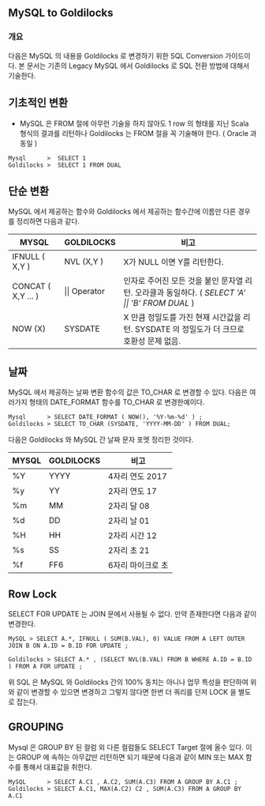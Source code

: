 ## MySQL to Goldilocks 

### 개요 

다음은 MySQL 의 내용을 Goldilocks 로 변경하기 위한 SQL Conversion 가이드이다.  본 문서는 기존의 Legacy MySQL 에서 Goldilocks 로 SQL 전환 방법에 대해서 기술한다. 

## 기초적인 변환 
* MySQL 은 FROM 절에 아무런 기술을 하지 않아도 1 row 의 형태를 지닌 Scala 형식의 결과를 리턴하나  Goldilocks 는 FROM 절을 꼭 기술해야 한다. ( Oracle 과 동일 ) 

```
Mysql      >  SELECT 1  
Goldilocks >  SELECT 1 FROM DUAL 
```


## 단순 변환 

MySQL 에서 제공하는 함수와 Goldilocks 에서 제공하는 함수간에 이름만 다른 경우를 정리하면 다음과 같다. 


| MYSQL                 |  GOLDILOCKS              |   비고                                    | 
|-----------------------|--------------------------|------------------------------------------|
| IFNULL ( X,Y )        |  NVL (X,Y )              |  X가 NULL 이면 Y를 리턴한다.               | 
| CONCAT ( X,Y ...  )   |  &#124;&#124; Operator   |  인자로 주어진 모든 것을 붙인 문자열 리턴. 오라클과 동일하다. (  *SELECT 'A' &#124;&#124;    'B' FROM DUAL*  ) | 
| NOW (X)               | SYSDATE                  |  X 만큼 정밀도를 가진 현재 시간값을 리턴. SYSDATE 의 정밀도가 더 크므로 호환성 문제 없음.       |
 

## 날짜 

MySQL 에서 제공하는 날짜 변환 함수의 값은 TO_CHAR 로 변경할 수 있다. 다음은 여러가지 형태의 DATE_FORMAT 함수를 TO_CHAR 로 변경한예이다. 

```
Mysql      > SELECT DATE_FORMAT ( NOW(), '%Y-%m-%d' ) ; 
Goldilocks > SELECT TO_CHAR (SYSDATE, 'YYYY-MM-DD' ) FROM DUAL;  
```

다음은 Goldilocks 와 MySQL 간 날짜 문자 포멧 정리한 것이다. 

| MYSQL                 |  GOLDILOCKS              |   비고                                    | 
|-----------------------|--------------------------|-------------------------------------------|
|  %Y                   |  YYYY                    |  4자리 연도   2017                         | 
|  %y                   |  YY                      |  2자리 연도   17                           |
|  %m                   |  MM                      |  2자리 달     08                           |
|  %d                   |  DD                      |  2자리 날     01                           |
|  %H                   |  HH                      |  2자리 시간   12                           | |  %i                   |  MI                      |  2자리 분     01                           |
|  %s                   |  SS                      |  2자리 초     21                           |
|  %f                   |  FF6                     |  6자리 마이크로 초                          |



## Row Lock 

SELECT FOR UPDATE 는 JOIN 문에서 사용될 수 없다. 만약 존재한다면 다음과 같이 변경한다. 

```
MySQL > SELECT A.*, IFNULL ( SUM(B.VAL), 0) VALUE FROM A LEFT OUTER JOIN B ON A.ID = B.ID FOR UPDATE ;

Goldilocks > SELECT A.* , (SELECT NVL(B.VAL) FROM B WHERE A.ID = B.ID ) FROM A FOR UPDATE ;
```

위 SQL 은 MySQL 와 Goldilocks 간의 100% 동치는 아니나 업무 특성을 판단하여 위와 같이 변경할 수 있으면 변경하고 그렇지 않다면 한번 더 쿼리를 던져 LOCK 을 별도로 잡는다. 


## GROUPING 

Mysql 은 GROUP BY 된 컬럼 외 다른 컬럼들도 SELECT Target 절에 올수 있다. 이는 GROUP 에 속하는 아무값만 리턴하면 되기 때문에 다음과 같이 MIN 또는 MAX 함수를 통해서 대표값을 취한다. 

```
MySQL      > SELECT A.C1 , A.C2, SUM(A.C3) FROM A GROUP BY A.C1 ;
Goldilocks > SELECT A.C1, MAX(A.C2) C2 , SUM(A.C3) FROM A GROUP BY A.C1 
```
